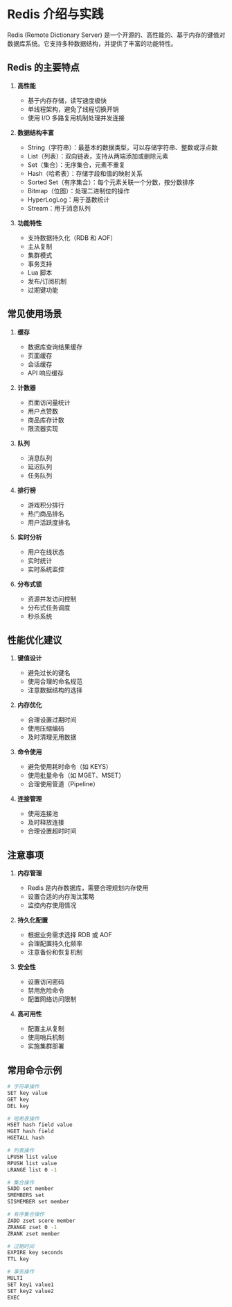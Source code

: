 # Redis 介绍与实践

Redis (Remote Dictionary Server) 是一个开源的、高性能的、基于内存的键值对数据库系统。它支持多种数据结构，并提供了丰富的功能特性。

## Redis 的主要特点

1. **高性能**
   - 基于内存存储，读写速度极快
   - 单线程架构，避免了线程切换开销
   - 使用 I/O 多路复用机制处理并发连接

2. **数据结构丰富**
   - String（字符串）：最基本的数据类型，可以存储字符串、整数或浮点数
   - List（列表）：双向链表，支持从两端添加或删除元素
   - Set（集合）：无序集合，元素不重复
   - Hash（哈希表）：存储字段和值的映射关系
   - Sorted Set（有序集合）：每个元素关联一个分数，按分数排序
   - Bitmap（位图）：处理二进制位的操作
   - HyperLogLog：用于基数统计
   - Stream：用于消息队列

3. **功能特性**
   - 支持数据持久化（RDB 和 AOF）
   - 主从复制
   - 集群模式
   - 事务支持
   - Lua 脚本
   - 发布/订阅机制
   - 过期键功能

## 常见使用场景

1. **缓存**
   - 数据库查询结果缓存
   - 页面缓存
   - 会话缓存
   - API 响应缓存

2. **计数器**
   - 页面访问量统计
   - 用户点赞数
   - 商品库存计数
   - 限流器实现

3. **队列**
   - 消息队列
   - 延迟队列
   - 任务队列

4. **排行榜**
   - 游戏积分排行
   - 热门商品排名
   - 用户活跃度排名

5. **实时分析**
   - 用户在线状态
   - 实时统计
   - 实时系统监控

6. **分布式锁**
   - 资源并发访问控制
   - 分布式任务调度
   - 秒杀系统

## 性能优化建议

1. **键值设计**
   - 避免过长的键名
   - 使用合理的命名规范
   - 注意数据结构的选择

2. **内存优化**
   - 合理设置过期时间
   - 使用压缩编码
   - 及时清理无用数据

3. **命令使用**
   - 避免使用耗时命令（如 KEYS）
   - 使用批量命令（如 MGET、MSET）
   - 合理使用管道（Pipeline）

4. **连接管理**
   - 使用连接池
   - 及时释放连接
   - 合理设置超时时间

## 注意事项

1. **内存管理**
   - Redis 是内存数据库，需要合理规划内存使用
   - 设置合适的内存淘汰策略
   - 监控内存使用情况

2. **持久化配置**
   - 根据业务需求选择 RDB 或 AOF
   - 合理配置持久化频率
   - 注意备份和恢复机制

3. **安全性**
   - 设置访问密码
   - 禁用危险命令
   - 配置网络访问限制

4. **高可用性**
   - 配置主从复制
   - 使用哨兵机制
   - 实施集群部署

## 常用命令示例

```bash
# 字符串操作
SET key value
GET key
DEL key

# 哈希表操作
HSET hash field value
HGET hash field
HGETALL hash

# 列表操作
LPUSH list value
RPUSH list value
LRANGE list 0 -1

# 集合操作
SADD set member
SMEMBERS set
SISMEMBER set member

# 有序集合操作
ZADD zset score member
ZRANGE zset 0 -1
ZRANK zset member

# 过期时间
EXPIRE key seconds
TTL key

# 事务操作
MULTI
SET key1 value1
SET key2 value2
EXEC
``` 